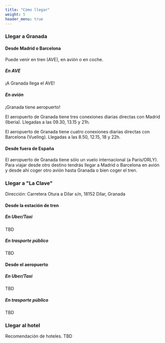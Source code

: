 ```yaml
---
title: "Cómo llegar"
weight: 5
header_menu: true
---
```


### Llegar a Granada
#### Desde Madrid o Barcelona
Puede venir en tren (AVE), en avión o en coche. 

##### En AVE
¡A Granada llega el AVE! 


##### En avión
¡Granada tiene aeropuerto!

El aeropuerto de Granada tiene tres conexiones diarias directas con Madrid (Iberia).
Llegadas a las 09.30, 13.15 y 21h.

El aeropuerto de Granada tiene cuatro conexiones diarias directas con Barcelona (Vueling).
Llegadas a las 8.50, 12.15, 18 y 22h.

#### Desde fuera de España
El aeropuerto de Granada tiene sólo un vuelo internacional (a París/ORLY).
Para viajar desde otro destino tendrás llegar a Madrid o Barcelona en avión y desde ahí coger otro avión hasta Granada o bien coger el tren.


### Llegar a "La Clave"
Dirección: Carretera Otura a Dílar s/n, 18152 Dílar, Granada

#### Desde la estación de tren

##### En Uber/Taxi
TBD
##### En trasporte público
TBD

#### Desde el aeropuerto

##### En Uber/Taxi
TBD
##### En trasporte público
TBD

### Llegar al hotel
Recomendación de hoteles.
TBD
